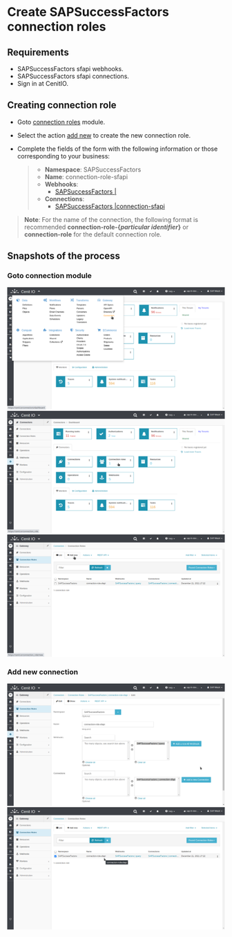 # Create SAPSuccessFactors connection roles

## Requirements

* SAPSuccessFactors sfapi webhooks.
* SAPSuccessFactors sfapi connections.
* Sign in at CenitIO.[<i class="fa fa-external-link" aria-hidden="true"></i>](https://cenit.io/users/sign_in)

## Creating connection role

* Goto [connection roles](https://cenit.io/connection_role) module.
* Select the action [add new](https://cenit.io/connection_role/new) to create the new connection role.
* Complete the fields of the form with the following information or those corresponding to your business:

    >- **Namespace**: SAPSuccessFactors
    >- **Name**: connection-role-sfapi
    >- **Webhooks**:
    >   - [SAPSuccessFactors | ](webhooks/SAPSuccessFactors-query.md)
    >- **Connections**: 
    >   - [SAPSuccessFactors |connection-sfapi](connections/SAPSuccessFactors-connection_sfapi.md)    

> **Note**: For the name of the connection, the following format is recommended **connection\-role\-{*particular identifier*\}** or **connection-role** for the default connection role. 

## Snapshots of the process

### Goto connection module

   ![](../assets/snapshots/sap-sf-conn-roles/snapshots-001.png)
   ![](../assets/snapshots/sap-sf-conn-roles/snapshots-002.png)
   ![](../assets/snapshots/sap-sf-conn-roles/snapshots-003.png)
    
### Add new connection

   ![](../assets/snapshots/sap-sf-conn-roles/snapshots-004.png)
   ![](../assets/snapshots/sap-sf-conn-roles/snapshots-005.png)
